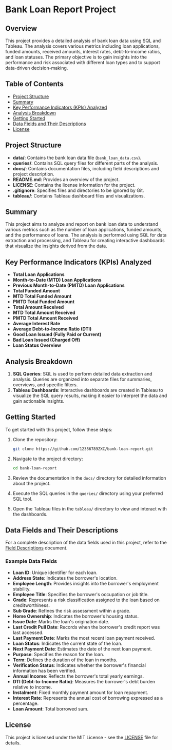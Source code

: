 # Bank Loan Report Project

## Overview

This project provides a detailed analysis of bank loan data using SQL and Tableau. The analysis covers various metrics including loan applications, funded amounts, received amounts, interest rates, debt-to-income ratios, and loan statuses. The primary objective is to gain insights into the performance and risk associated with different loan types and to support data-driven decision-making.

## Table of Contents

- [Project Structure](#project-structure)
- [Summary](#summary)
- [Key Performance Indicators (KPIs) Analyzed](#key-performance-indicators-kpis-analyzed)
- [Analysis Breakdown](#analysis-breakdown)
- [Getting Started](#getting-started)
- [Data Fields and Their Descriptions](#data-fields-and-their-descriptions)
- [License](#license)

## Project Structure

- **data/**: Contains the bank loan data file (`bank_loan_data.csv`).
- **queries/**: Contains SQL query files for different parts of the analysis.
- **docs/**: Contains documentation files, including field descriptions and project description.
- **README.md**: Provides an overview of the project.
- **LICENSE**: Contains the license information for the project.
- **.gitignore**: Specifies files and directories to be ignored by Git.
- **tableau/**: Contains Tableau dashboard files and visualizations.

## Summary

This project aims to analyze and report on bank loan data to understand various metrics such as the number of loan applications, funded amounts, and the performance of loans. The analysis is performed using SQL for data extraction and processing, and Tableau for creating interactive dashboards that visualize the insights derived from the data.

## Key Performance Indicators (KPIs) Analyzed

- **Total Loan Applications**
- **Month-to-Date (MTD) Loan Applications**
- **Previous Month-to-Date (PMTD) Loan Applications**
- **Total Funded Amount**
- **MTD Total Funded Amount**
- **PMTD Total Funded Amount**
- **Total Amount Received**
- **MTD Total Amount Received**
- **PMTD Total Amount Received**
- **Average Interest Rate**
- **Average Debt-to-Income Ratio (DTI)**
- **Good Loan Issued (Fully Paid or Current)**
- **Bad Loan Issued (Charged Off)**
- **Loan Status Overview**

## Analysis Breakdown

1. **SQL Queries**: SQL is used to perform detailed data extraction and analysis. Queries are organized into separate files for summaries, overviews, and specific filters.
2. **Tableau Dashboards**: Interactive dashboards are created in Tableau to visualize the SQL query results, making it easier to interpret the data and gain actionable insights.

## Getting Started

To get started with this project, follow these steps:

1. Clone the repository:
    ```bash
    git clone https://github.com/12356789ZXC/bank-loan-report.git
    ```

2. Navigate to the project directory:
    ```bash
    cd bank-loan-report
    ```

3. Review the documentation in the `docs/` directory for detailed information about the project.

4. Execute the SQL queries in the `queries/` directory using your preferred SQL tool.

5. Open the Tableau files in the `tableau/` directory to view and interact with the dashboards.

## Data Fields and Their Descriptions

For a complete description of the data fields used in this project, refer to the [Field Descriptions](docs/field_descriptions.md) document.

### Example Data Fields

- **Loan ID**: Unique identifier for each loan.
- **Address State**: Indicates the borrower's location.
- **Employee Length**: Provides insights into the borrower's employment stability.
- **Employee Title**: Specifies the borrower's occupation or job title.
- **Grade**: Represents a risk classification assigned to the loan based on creditworthiness.
- **Sub Grade**: Refines the risk assessment within a grade.
- **Home Ownership**: Indicates the borrower's housing status.
- **Issue Date**: Marks the loan's origination date.
- **Last Credit Pull Date**: Records when the borrower's credit report was last accessed.
- **Last Payment Date**: Marks the most recent loan payment received.
- **Loan Status**: Indicates the current state of the loan.
- **Next Payment Date**: Estimates the date of the next loan payment.
- **Purpose**: Specifies the reason for the loan.
- **Term**: Defines the duration of the loan in months.
- **Verification Status**: Indicates whether the borrower's financial information has been verified.
- **Annual Income**: Reflects the borrower's total yearly earnings.
- **DTI (Debt-to-Income Ratio)**: Measures the borrower's debt burden relative to income.
- **Instalment**: Fixed monthly payment amount for loan repayment.
- **Interest Rate**: Represents the annual cost of borrowing expressed as a percentage.
- **Loan Amount**: Total borrowed sum.

## License

This project is licensed under the MIT License - see the [LICENSE](LICENSE) file for details.
